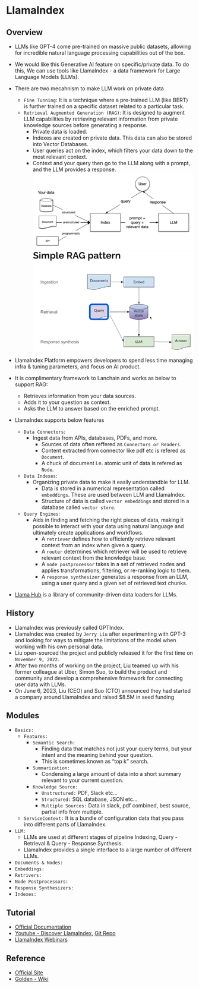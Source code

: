 # LlamaIndex 

## Overview
- LLMs like GPT-4 come pre-trained on massive public datasets, allowing for incredible natural language processing capabilities out of the box. 
- We would like this Generative AI feature on specific/private data. To do this, We can use tools like LlamaIndex - a data framework for Large Language Models (LLMs).
- There are two mecahnism to make LLM work on private data
  - `Fine Tunning`: It is a technique where a pre-trained LLM (like BERT) is further trained on a specific dataset related to a particular task.
  - `Retrieval Augmented Generation (RAG)`: It is designed to augment LLM capabilities by retrieving relevant information from private knowledge sources before generating a response.
    - Private data is loaded.
    - Indexes are created on private data. This data can also be stored into Vector Databases.
    - User queries act on the index, which filters your data down to the most relevant context.
    - Context and your query then go to the LLM along with a prompt, and the LLM provides a response.
    ![](00-images/basic_rag.png)
    ![](00-images/SimpleRAGPattern.png)
- LlamaIndex Platform empowers developers to spend less time managing infra & tuning parameters, and focus on AI product. 
- It is complimentary framework to Lanchain and works as below to support RAG:
  - Retrieves information from your data sources.
  - Adds it to your question as context.
  - Asks the LLM to answer based on the enriched prompt.
- LlamaIndex supports below features
  - `Data Connectors`: 
    - Ingest data from APIs, databases, PDFs, and more.
      - Sources of data often reffered as `Connectors or Readers`.
      - Content extracted from connector like pdf etc is refered as `Document`.
      - A chuck of document i.e. atomic unit of data is refered as `Node`.
  - `Data Indexes`: 
    - Organizing private data to make it easily understandble for LLM.
      - Data is stored in a numerical representation called `embeddings`. These are used between LLM and LlamaIndex.
      - Structure of data is called `vector embeddings` and stored in a database called `vector store`.
  - `Query Engines`: 
    - Aids in finding and fetching the right pieces of data, making it possible to interact with your data using natural language and ultimately create applications and workflows.
      - A `retriever` defines how to efficiently retrieve relevant context from an index when given a query.
      - A `router` determines which retriever will be used to retrieve relevant context from the knowledge base.
      - A `node postprocessor` takes in a set of retrieved nodes and applies transformations, filtering, or re-ranking logic to them.
      - A `response synthesizer` generates a response from an LLM, using a user query and a given set of retrieved text chunks.

- [Llama Hub](https://llamahub.ai/) is a library of community-driven data loaders for LLMs.

## History
- LlamaIndex was previously called GPTIndex.
- LlamaIndex was created by `Jerry Liu` after experimenting with GPT-3 and looking for ways to mitigate the limitations of the model when working with his own personal data.
- Liu open-sourced the project and publicly released it for the first time on `November 9, 2022`.
- After two months of working on the project, Liu teamed up with his former colleague at Uber, Simon Suo, to build the product and community and develop a comprehensive framework for connecting user data with LLMs.
- On June 6, 2023, Liu (CEO) and Suo (CTO) announced they had started a company around LlamaIndex and raised $8.5M in seed funding 

## Modules
- `Basics:`
  - `Features:`
     - `Semantic Search:` 
       - Finding data that matches not just your query terms, but your intent and the meaning behind your question. 
       - This is sometimes known as “top k” search.
     - `Summarization:`
       - Condensing a large amount of data into a short summary relevant to your current question.
     - `Knowledge Source:`
       - `Unstructured:` PDF, Slack etc...
       - `Structured:` SQL database, JSON etc...
       - `Multiple Sources:` Data in slack, pdf combined, best source, partial info from multiple.
  - `ServiceContext:` It is a bundle of configuration data that you pass into different parts of LlamaIndex.
- `LLM:`
  - LLMs are used at different stages of pipeline Indexing, Query - Retrieval & Query - Response Synthesis.
  - LlamaIndex provides a single interface to a large number of different LLMs.
- `Documents & Nodes:`
- `Embeddings:`
- `Retrivers:`
- `Node Postprocessors:`
- `Response Synthesizers:`
- `Indexes:`

## Tutorial
- [Official Documentation](https://docs.llamaindex.ai/en/stable/)
- [Youtube - Discover LlamaIndex](https://www.youtube.com/playlist?list=PLTZkGHtR085ZjK1srrSZIrkeEzQiMjO9W), [Git Repo](https://github.com/run-llama/llama_docs_bot)
- [LlamaIndex Webinars](https://www.youtube.com/playlist?list=PLTZkGHtR085YK5CdOy8vAWQ7c-mUFzTBC)

## Reference
- [Official Site](https://www.llamaindex.ai/)
- [Golden - Wiki](https://golden.com/wiki/LlamaIndex-6AYDZM9)
